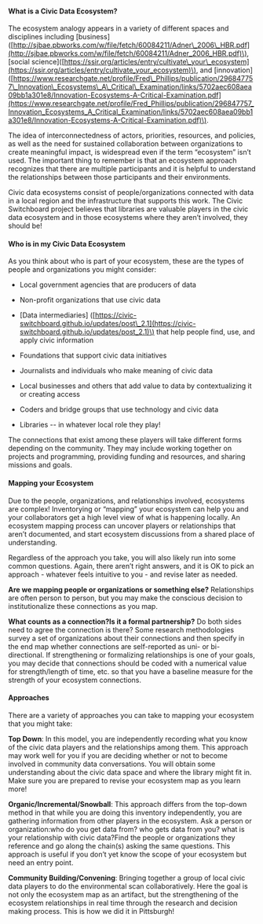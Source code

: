 #### What is a Civic Data Ecosystem?

The ecosystem analogy appears in a variety of different spaces and disciplines including \[business\]\([http://sjbae.pbworks.com/w/file/fetch/60084211/Adner\_2006\_HBR.pdf](http://sjbae.pbworks.com/w/file/fetch/60084211/Adner_2006_HBR.pdf)\), \[social science\]\([https://ssir.org/articles/entry/cultivate\_your\_ecosystem](https://ssir.org/articles/entry/cultivate_your_ecosystem)\), and \[innovation\]\([https://www.researchgate.net/profile/Fred\_Phillips/publication/296847757\_Innovation\_Ecosystems\_A\_Critical\_Examination/links/5702aec608aea09bb1a301e8/Innovation-Ecosystems-A-Critical-Examination.pdf](https://www.researchgate.net/profile/Fred_Phillips/publication/296847757_Innovation_Ecosystems_A_Critical_Examination/links/5702aec608aea09bb1a301e8/Innovation-Ecosystems-A-Critical-Examination.pdf)\).

The idea of interconnectedness of actors, priorities, resources, and policies, as well as the need for sustained collaboration between organizations to create meaningful impact, is widespread even if the term “ecosystem” isn’t used. The important thing to remember is that an ecosystem approach recognizes that there are multiple participants and it is helpful to understand the relationships between those participants and their environments.

Civic data ecosystems consist of people/organizations connected with data in a local region and the infrastructure that supports this work. The Civic Switchboard project believes that libraries are valuable players in the civic data ecosystem and in those ecosystems where they aren’t involved, they should be!

#### Who is in my Civic Data Ecosystem

As you think about who is part of your ecosystem, these are the types of people and organizations you might consider:

* Local government agencies that are producers of data

* Non-profit organizations that use civic data

* \[Data intermediaries\] \([https://civic-switchboard.github.io/updates/post\_2.1](https://civic-switchboard.github.io/updates/post_2.1)\) that help people find, use, and apply civic information

* Foundations that support civic data initiatives

* Journalists and individuals who make meaning of civic data

* Local businesses and others that add value to data by contextualizing it or creating access

* Coders and bridge groups that use technology and civic data

* Libraries -- in whatever local role they play!

The connections that exist among these players will take different forms depending on the community. They may include working together on projects and programming, providing funding and resources, and sharing missions and goals.

#### Mapping your Ecosystem

Due to the people, organizations, and relationships involved, ecosystems are complex! Inventorying or “mapping” your ecosystem can help you and your collaborators get a high level view of what is happening locally. An ecosystem mapping process can uncover players or relationships that aren’t documented, and start ecosystem discussions from a shared place of understanding.

Regardless of the approach you take, you will also likely run into some common questions. Again, there aren’t right answers, and it is OK to pick an approach - whatever feels intuitive to you - and revise later as needed.

**Are we mapping people or organizations or something else?** Relationships are often person to person, but you may make the conscious decision to institutionalize these connections as you map.

**What counts as a connection?Is it a formal partnership?** Do both sides need to agree the connection is there? Some research methodologies survey a set of organizations about their connections and then specify in the end map whether connections are self-reported as uni- or bi-directional. If strengthening or formalizing relationships is one of your goals, you may decide that connections should be coded with a numerical value for strength/length of time, etc. so that you have a baseline measure for the strength of your ecosystem connections.

#### Approaches

There are a variety of approaches you can take to mapping your ecosystem that you might take:

**Top Down**: In this model, you are independently recording what you know of the civic data players and the relationships among them. This approach may work well for you if you are deciding whether or not to become involved in community data conversations. You will obtain some understanding about the civic data space and where the library might fit in. Make sure you are prepared to revise your ecosystem map as you learn more!

**Organic/Incremental/Snowball**: This approach differs from the top-down method in that while you are doing this inventory independently, you are gathering information from other players in the ecosystem. Ask a person or organization:who do you get data from? who gets data from you? what is your relationship with civic data?Find the people or organizations they reference and go along the chain\(s\) asking the same questions. This approach is useful if you don’t yet know the scope of your ecosystem but need an entry point.

**Community Building/Convening**: Bringing together a group of local civic data players to do the environmental scan collaboratively. Here the goal is not only the ecosystem map as an artifact, but the strengthening of the ecosystem relationships in real time through the research and decision making process. This is how we did it in Pittsburgh!

